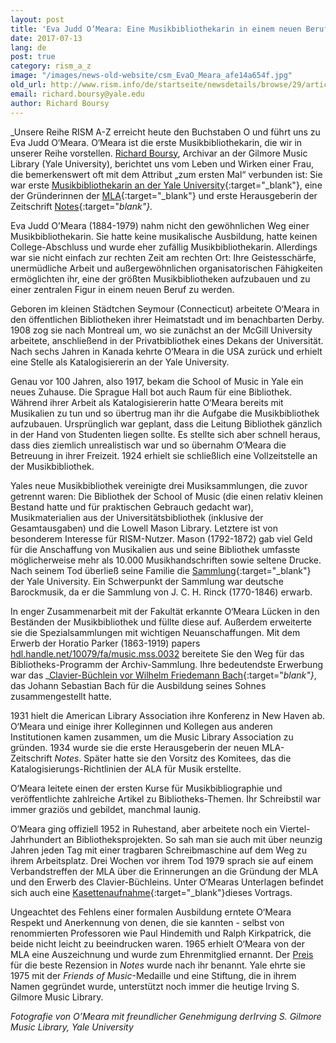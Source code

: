```yaml
---
layout: post
title: 'Eva Judd O’Meara: Eine Musikbibliothekarin in einem neuen Beruf'
date: 2017-07-13
lang: de
post: true
category: rism_a_z
image: "/images/news-old-website/csm_EvaO_Meara_afe14a654f.jpg"
old_url: http://www.rism.info/de/startseite/newsdetails/browse/29/article/64/eva-judd-omeara-a-music-librarian-in-a-new-profession.html
email: richard.boursy@yale.edu
author: Richard Boursy
---
```


_Unsere Reihe RISM A-Z erreicht heute den Buchstaben O und führt uns zu Eva Judd O‘Meara. O‘Meara ist die erste Musikbibliothekarin, die wir in unserer Reihe vorstellen. [Richard Boursy](mailto:richard.boursy@yale.edu), Archivar an der Gilmore Music Library (Yale University), berichtet uns vom Leben und Wirken einer Frau, die bemerkenswert oft mit dem Attribut „zum ersten Mal“ verbunden ist: Sie war erste [Musikbibliothekarin an der Yale University](http://web.library.yale.edu/music){:target="_blank"}, eine der Gründerinnen der [MLA](http://www.musiclibraryassoc.org/){:target="_blank"} und erste Herausgeberin der Zeitschrift [Notes](http://www.musiclibraryassoc.org/?page=Notes){:target="_blank"}._

Eva Judd O’Meara (1884-1979) nahm nicht den gewöhnlichen Weg einer Musikbibliothekarin. Sie hatte keine musikalische Ausbildung, hatte keinen College-Abschluss und wurde eher zufällig Musikbibliothekarin. Allerdings war sie nicht einfach zur rechten Zeit am rechten Ort: Ihre Geistesschärfe, unermüdliche Arbeit und außergewöhnlichen organisatorischen Fähigkeiten ermöglichten ihr, eine der größten Musikbibliotheken aufzubauen und zu einer zentralen Figur in einem neuen Beruf zu werden.

Geboren im kleinen Städtchen Seymour (Connecticut) arbeitete O‘Meara in den öffentlichen Bibliotheken ihrer Heimatstadt und im benachbarten Derby. 1908 zog sie nach Montreal um, wo sie zunächst an der McGill University arbeitete, anschließend in der Privatbibliothek eines Dekans der Universität. Nach sechs Jahren in Kanada kehrte O‘Meara in die USA zurück und erhielt eine Stelle als Katalogisiererin an der Yale University.

Genau vor 100 Jahren, also 1917, bekam die School of Music in Yale ein neues Zuhause. Die Sprague Hall bot auch Raum für eine Bibliothek. Während ihrer Arbeit als Katalogisiererin hatte O‘Meara bereits mit Musikalien zu tun und so übertrug man ihr die Aufgabe die Musikbibliothek aufzubauen. Ursprünglich war geplant, dass die Leitung Bibliothek gänzlich in der Hand von Studenten liegen sollte. Es stellte sich aber schnell heraus, dass dies ziemlich unrealistisch war und so übernahm O‘Meara die Betreuung in ihrer Freizeit. 1924 erhielt sie schließlich eine Vollzeitstelle an der Musikbibliothek.

Yales neue Musikbibliothek vereinigte drei Musiksammlungen, die zuvor getrennt waren: Die Bibliothek der School of Music (die einen relativ kleinen Bestand hatte und für praktischen Gebrauch gedacht war), Musikmaterialien aus der Universitätsbibliothek (inklusive der Gesamtausgaben) und die Lowell Mason Library. Letztere ist von besonderem Interesse für RISM-Nutzer. Mason (1792-1872) gab viel Geld für die Anschaffung von Musikalien aus und seine Bibliothek umfasste möglicherweise mehr als 10.000 Musikhandschriften sowie seltene Drucke. Nach seinem Tod überließ seine Familie die [Sammlung](https://opac.rism.info/search?View=rism&siglum=US-NH&q=rinck&Language=de){:target="_blank"} der Yale University. Ein Schwerpunkt der Sammlung war deutsche Barockmusik, da er die Sammlung von J. C. H. Rinck (1770-1846) erwarb.

In enger Zusammenarbeit mit der Fakultät erkannte O‘Meara Lücken in den Beständen der Musikbibliothek und füllte diese auf. Außerdem erweiterte sie die Spezialsammlungen mit wichtigen Neuanschaffungen. Mit dem Erwerb der Horatio Parker (1863-1919) papers [hdl.handle.net/10079/fa/music.mss.0032](http://hdl.handle.net/10079/fa/music.mss.0032) bereitete Sie den Weg für das Bibliotheks-Programm der Archiv-Sammlung. Ihre bedeutendste Erwerbung war das _[Clavier-Büchlein vor Wilhelm Friedemann Bach](http://brbl-dl.library.yale.edu/vufind/Record/3829593){:target="_blank"}_, das Johann Sebastian Bach für die Ausbildung seines Sohnes zusammengestellt hatte.

1931 hielt die American Library Association ihre Konferenz in New Haven ab. O‘Meara und einige ihrer Kolleginnen und Kollegen aus anderen Institutionen kamen zusammen, um die Music Library Association zu gründen. 1934 wurde sie die erste Herausgeberin der neuen MLA-Zeitschrift _Notes_. Später hatte sie den Vorsitz des Komitees, das die Katalogisierungs-Richtlinien der ALA für Musik erstellte.

O‘Meara leitete einen der ersten Kurse für Musikbibliographie und veröffentlichte zahlreiche Artikel zu Bibliotheks-Themen. Ihr Schreibstil war immer graziös und gebildet, manchmal launig.

O‘Meara ging offiziell 1952 in Ruhestand, aber arbeitete noch ein Viertel-Jahrhundert an Bibliotheksprojekten. So sah man sie auch mit über neunzig Jahren jeden Tag mit einer tragbaren Schreibmaschine auf dem Weg zu ihrem Arbeitsplatz. Drei Wochen vor ihrem Tod 1979 sprach sie auf einem Verbandstreffen der MLA über die Erinnerungen an die Gründung der MLA und den Erwerb des Clavier-Büchleins. Unter O‘Mearas Unterlagen befindet sich auch eine [Kasettenaufnahme](http://avalon.library.yale.edu/media_objects/avalon:4789){:target="_blank"}dieses Vortrags.

Ungeachtet des Fehlens einer formalen Ausbildung erntete O‘Meara Respekt und Anerkennung von denen, die sie kannten - selbst von renommierten Professoren wie Paul Hindemith und Ralph Kirkpatrick, die beide nicht leicht zu beeindrucken waren. 1965 erhielt O‘Meara von der MLA eine Auszeichnung und wurde zum Ehrenmitglied ernannt. Der [Preis](http://rism.info/http:// "external-link-new-window") für die beste Rezension in _Notes_ wurde nach ihr benannt. Yale ehrte sie 1975 mit der _Friends of Music_-Medaille und eine Stiftung, die in ihrem Namen gegründet wurde, unterstützt noch immer die heutige Irving S. Gilmore Music Library.

_Fotografie von O’Meara mit freundlicher Genehmigung derIrving S. Gilmore Music Library, Yale University_